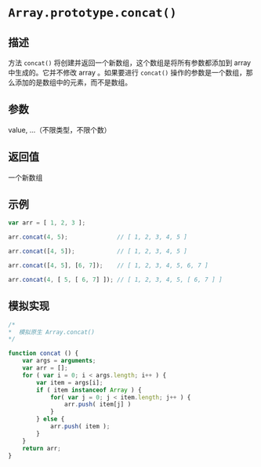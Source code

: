 # `Array.prototype.concat()`

## 描述

方法 `concat()` 将创建并返回一个新数组，这个数组是将所有参数都添加到 array 中生成的。它并不修改 array 。如果要进行 `concat()` 操作的参数是一个数组，那么添加的是数组中的元素，而不是数组。

## 参数

value, ...（不限类型，不限个数）

## 返回值

一个新数组

## 示例

```js
var arr = [ 1, 2, 3 ];

arr.concat(4, 5);              // [ 1, 2, 3, 4, 5 ]

arr.concat([4, 5]);            // [ 1, 2, 3, 4, 5 ]

arr.concat([4, 5], [6, 7]);    // [ 1, 2, 3, 4, 5, 6, 7 ]

arr.concat(4, [ 5, [ 6, 7] ]); // [ 1, 2, 3, 4, 5, [ 6, 7 ] ]
```

## 模拟实现

```js
/*
*  模拟原生 Array.concat()
*/

function concat () {
    var args = arguments;
    var arr = [];
    for ( var i = 0; i < args.length; i++ ) {
        var item = args[i];
        if ( item instanceof Array ) {
            for( var j = 0; j < item.length; j++ ) {
                arr.push( item[j] )
            }
        } else {
            arr.push( item );
        }
    }
    return arr;
}
```
